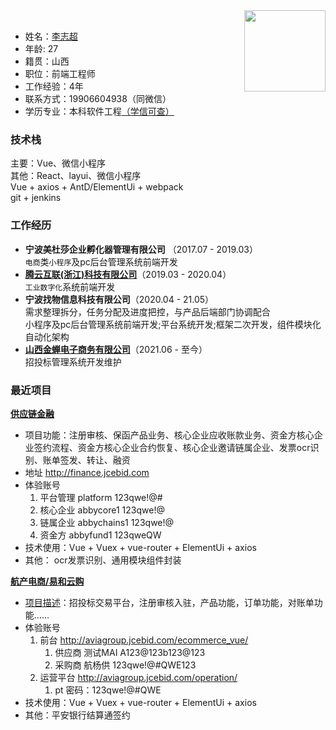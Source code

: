 
<img align="right" src="https://www.showdoc.com.cn/server/api/attachment/visitfile/sign/f1ba86e7d7c251a248e0f76f012e7abd?showdoc=.jpg" width="130px"/>
<br />

* 姓名：[李志超](https://gitee.com/zc-lee/zc-lee/raw/service/resume/resume.pdf) 
* 年龄: 27 
* 籍贯：山西 
* 职位：前端工程师 
* 工作经验：4年 
* 联系方式：19906604938（同微信） 
* 学历专业：本科软件工程[（学信可查）](https://my.chsi.com.cn/archive/index.action) 

### 技术栈
主要：Vue、微信小程序<br />
其他：React、layui、微信小程序<br />
Vue + axios +  AntD/ElementUi + webpack<br />
git + jenkins

### 工作经历
* **宁波美杜莎企业孵化器管理有限公司** （2017.07 - 2019.03）<br />
    `电商`类`小程序`及pc后台管理系统前端开发
* **[腾云互联(浙江)科技有限公司](http://www.tengnat.com/)**（2019.03 - 2020.04）<br />
    `工业数字化`系统前端开发
* **宁波找物信息科技有限公司**（2020.04 - 21.05）<br />
    需求整理拆分，任务分配及进度把控，与产品后端部门协调配合<br />
    小程序及pc后台管理系统前端开发;平台系统开发;框架二次开发，组件模块化自动化架构<br />
* **[山西金蝉电子商务有限公司](http://www.jcebid.com/)**（2021.06 - 至今）<br />
    招投标管理系统开发维护

### 最近项目
**[供应链金融](https://zc-lee.gitee.io/docs/project/gyljr.html)**

* 项目功能：注册审核、保函产品业务、核心企业应收账款业务、资金方核心企业签约流程、资金方核心企业合约恢复、核心企业邀请链属企业、发票ocr识别、账单签发、转让、融资
* 地址 http://finance.jcebid.com
* 体验账号
  1. 平台管理 platform  123qwe!@#
  2. 核心企业 abbycore1  123qwe!@
  3. 链属企业 abbychains1  123qwe!@
  4. 资金方 abbyfund1  123qweQW
* 技术使用：Vue + Vuex + vue-router + ElementUi + axios
* 其他： ocr发票识别、通用模块组件封装

**[航产电商/易和云购](https://zc-lee.gitee.io/docs/project/dianshang.html)**

* [项目描述](https://zc-lee.gitee.io/docs/project/dianshang.html)：招投标交易平台，注册审核入驻，产品功能，订单功能，对账单功能……
* 体验账号
  1. 前台 http://aviagroup.jcebid.com/ecommerce_vue/ 
     1. 供应商  测试MAI A123@123b123@123
     2. 采购商  航杨供  123qwe!@#QWE123
  2. 运营平台 http://aviagroup.jcebid.com/operation/
     1. pt   密码：123qwe!@#QWE
* 技术使用：Vue + Vuex + vue-router + ElementUi + axios
* 其他：平安银行结算通签约